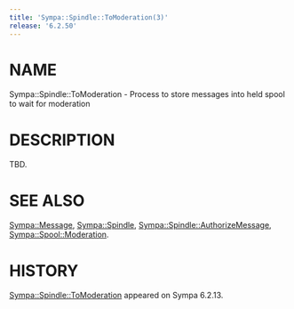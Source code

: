 ```yaml
---
title: 'Sympa::Spindle::ToModeration(3)'
release: '6.2.50'
---
```


# NAME

Sympa::Spindle::ToModeration -
Process to store messages into held spool to wait for moderation

# DESCRIPTION

TBD.

# SEE ALSO

[Sympa::Message](./Sympa-Message.3.md),
[Sympa::Spindle](./Sympa-Spindle.3.md), [Sympa::Spindle::AuthorizeMessage](./Sympa-Spindle-AuthorizeMessage.3.md),
[Sympa::Spool::Moderation](./Sympa-Spool-Moderation.3.md).

# HISTORY

[Sympa::Spindle::ToModeration](./Sympa-Spindle-ToModeration.3.md) appeared on Sympa 6.2.13.

